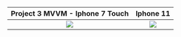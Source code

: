 Project 3 MVVM - Iphone 7 Touch             | Iphone 11
:-------------------------:|:-------------------------:
![](https://github.com/bahattinkoc/Homeworks/blob/main/MVVM/7.gif)  |  ![](https://github.com/bahattinkoc/Homeworks/blob/main/MVVM/11.gif)
